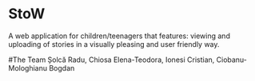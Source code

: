 # StoW
A web application for children/teenagers that features: viewing and uploading of stories in a visually pleasing and user
friendly way.

#The Team
Șolcă Radu, Chiosa Elena-Teodora, Ionesi Cristian, Ciobanu-Mologhianu Bogdan 
